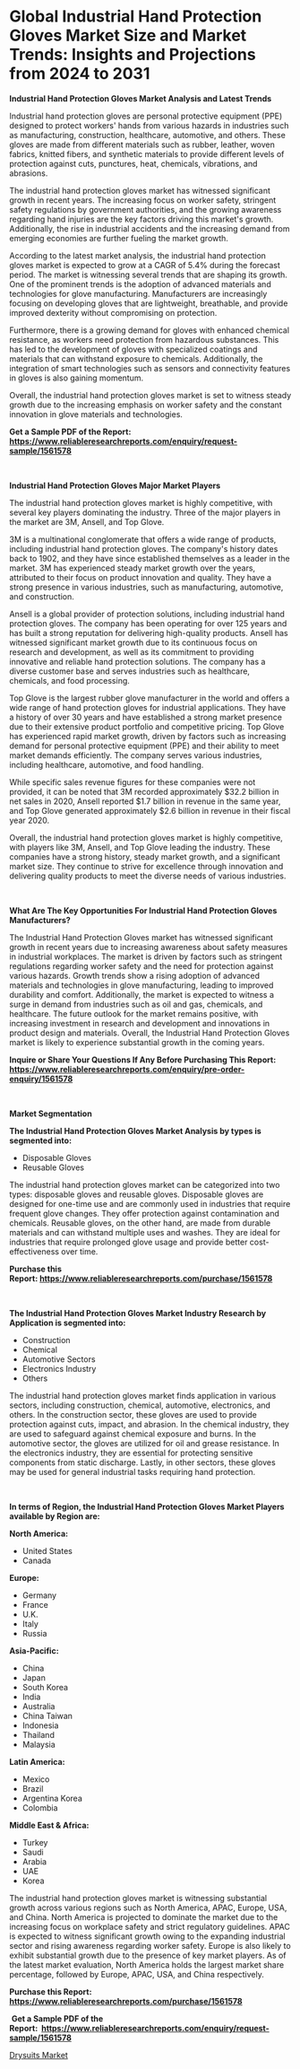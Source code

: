 <p><h1>Global Industrial Hand Protection Gloves Market Size and Market Trends: Insights and Projections from 2024 to 2031</h1></p><p><strong>Industrial Hand Protection Gloves Market Analysis and Latest Trends</strong></p>
<p><p>Industrial hand protection gloves are personal protective equipment (PPE) designed to protect workers' hands from various hazards in industries such as manufacturing, construction, healthcare, automotive, and others. These gloves are made from different materials such as rubber, leather, woven fabrics, knitted fibers, and synthetic materials to provide different levels of protection against cuts, punctures, heat, chemicals, vibrations, and abrasions.</p><p>The industrial hand protection gloves market has witnessed significant growth in recent years. The increasing focus on worker safety, stringent safety regulations by government authorities, and the growing awareness regarding hand injuries are the key factors driving this market's growth. Additionally, the rise in industrial accidents and the increasing demand from emerging economies are further fueling the market growth.</p><p>According to the latest market analysis, the industrial hand protection gloves market is expected to grow at a CAGR of 5.4% during the forecast period. The market is witnessing several trends that are shaping its growth. One of the prominent trends is the adoption of advanced materials and technologies for glove manufacturing. Manufacturers are increasingly focusing on developing gloves that are lightweight, breathable, and provide improved dexterity without compromising on protection.</p><p>Furthermore, there is a growing demand for gloves with enhanced chemical resistance, as workers need protection from hazardous substances. This has led to the development of gloves with specialized coatings and materials that can withstand exposure to chemicals. Additionally, the integration of smart technologies such as sensors and connectivity features in gloves is also gaining momentum.</p><p>Overall, the industrial hand protection gloves market is set to witness steady growth due to the increasing emphasis on worker safety and the constant innovation in glove materials and technologies.</p></p>
<p><strong>Get a Sample PDF of the Report:&nbsp; <a href="https://www.reliableresearchreports.com/enquiry/request-sample/1561578">https://www.reliableresearchreports.com/enquiry/request-sample/1561578</a></strong></p>
<p>&nbsp;</p>
<p><strong>Industrial Hand Protection Gloves Major Market Players</strong></p>
<p><p>The industrial hand protection gloves market is highly competitive, with several key players dominating the industry. Three of the major players in the market are 3M, Ansell, and Top Glove.</p><p>3M is a multinational conglomerate that offers a wide range of products, including industrial hand protection gloves. The company's history dates back to 1902, and they have since established themselves as a leader in the market. 3M has experienced steady market growth over the years, attributed to their focus on product innovation and quality. They have a strong presence in various industries, such as manufacturing, automotive, and construction.</p><p>Ansell is a global provider of protection solutions, including industrial hand protection gloves. The company has been operating for over 125 years and has built a strong reputation for delivering high-quality products. Ansell has witnessed significant market growth due to its continuous focus on research and development, as well as its commitment to providing innovative and reliable hand protection solutions. The company has a diverse customer base and serves industries such as healthcare, chemicals, and food processing.</p><p>Top Glove is the largest rubber glove manufacturer in the world and offers a wide range of hand protection gloves for industrial applications. They have a history of over 30 years and have established a strong market presence due to their extensive product portfolio and competitive pricing. Top Glove has experienced rapid market growth, driven by factors such as increasing demand for personal protective equipment (PPE) and their ability to meet market demands efficiently. The company serves various industries, including healthcare, automotive, and food handling.</p><p>While specific sales revenue figures for these companies were not provided, it can be noted that 3M recorded approximately $32.2 billion in net sales in 2020, Ansell reported $1.7 billion in revenue in the same year, and Top Glove generated approximately $2.6 billion in revenue in their fiscal year 2020.</p><p>Overall, the industrial hand protection gloves market is highly competitive, with players like 3M, Ansell, and Top Glove leading the industry. These companies have a strong history, steady market growth, and a significant market size. They continue to strive for excellence through innovation and delivering quality products to meet the diverse needs of various industries.</p></p>
<p>&nbsp;</p>
<p><strong>What Are The Key Opportunities For Industrial Hand Protection Gloves Manufacturers?</strong></p>
<p><p>The Industrial Hand Protection Gloves market has witnessed significant growth in recent years due to increasing awareness about safety measures in industrial workplaces. The market is driven by factors such as stringent regulations regarding worker safety and the need for protection against various hazards. Growth trends show a rising adoption of advanced materials and technologies in glove manufacturing, leading to improved durability and comfort. Additionally, the market is expected to witness a surge in demand from industries such as oil and gas, chemicals, and healthcare. The future outlook for the market remains positive, with increasing investment in research and development and innovations in product design and materials. Overall, the Industrial Hand Protection Gloves market is likely to experience substantial growth in the coming years.</p></p>
<p><strong>Inquire or Share Your Questions If Any Before Purchasing This Report: <a href="https://www.reliableresearchreports.com/enquiry/pre-order-enquiry/1561578">https://www.reliableresearchreports.com/enquiry/pre-order-enquiry/1561578</a></strong></p>
<p>&nbsp;</p>
<p><strong>Market Segmentation</strong></p>
<p><strong>The Industrial Hand Protection Gloves Market Analysis by types is segmented into:</strong></p>
<p><ul><li>Disposable Gloves</li><li>Reusable Gloves</li></ul></p>
<p><p>The industrial hand protection gloves market can be categorized into two types: disposable gloves and reusable gloves. Disposable gloves are designed for one-time use and are commonly used in industries that require frequent glove changes. They offer protection against contamination and chemicals. Reusable gloves, on the other hand, are made from durable materials and can withstand multiple uses and washes. They are ideal for industries that require prolonged glove usage and provide better cost-effectiveness over time.</p></p>
<p><strong>Purchase this Report:&nbsp;<a href="https://www.reliableresearchreports.com/purchase/1561578">https://www.reliableresearchreports.com/purchase/1561578</a></strong></p>
<p>&nbsp;</p>
<p><strong>The Industrial Hand Protection Gloves Market Industry Research by Application is segmented into:</strong></p>
<p><ul><li>Construction</li><li>Chemical</li><li>Automotive Sectors</li><li>Electronics Industry</li><li>Others</li></ul></p>
<p><p>The industrial hand protection gloves market finds application in various sectors, including construction, chemical, automotive, electronics, and others. In the construction sector, these gloves are used to provide protection against cuts, impact, and abrasion. In the chemical industry, they are used to safeguard against chemical exposure and burns. In the automotive sector, the gloves are utilized for oil and grease resistance. In the electronics industry, they are essential for protecting sensitive components from static discharge. Lastly, in other sectors, these gloves may be used for general industrial tasks requiring hand protection.</p></p>
<p>&nbsp;</p>
<p><strong>In terms of Region, the Industrial Hand Protection Gloves Market Players available by Region are:</strong></p>
<p>
    <p> <strong> North America: </strong>
        <ul>
            <li>United States</li>
            <li>Canada</li>
        </ul>
        </p> 
    <p> <strong> Europe: </strong>
        <ul>
            <li>Germany</li>
            <li>France</li>
            <li>U.K.</li>
            <li>Italy</li>
            <li>Russia</li>
        </ul>
        </p> 
    <p> <strong> Asia-Pacific: </strong>
        <ul>
            <li>China</li>
            <li>Japan</li>
            <li>South Korea</li>
            <li>India</li>
            <li>Australia</li>
            <li>China Taiwan</li>
            <li>Indonesia</li>
            <li>Thailand</li>
            <li>Malaysia</li>
        </ul>
        </p> 
    <p> <strong> Latin America: </strong>
        <ul>
            <li>Mexico</li>
            <li>Brazil</li>
            <li>Argentina Korea</li>
            <li>Colombia</li>
        </ul>
        </p> 
    <p> <strong> Middle East & Africa: </strong>
        <ul>
            <li>Turkey</li>
            <li>Saudi</li>
            <li>Arabia</li>
            <li>UAE</li>
            <li>Korea</li>
        </ul>
    </p>
    </p>
<p><p>The industrial hand protection gloves market is witnessing substantial growth across various regions such as North America, APAC, Europe, USA, and China. North America is projected to dominate the market due to the increasing focus on workplace safety and strict regulatory guidelines. APAC is expected to witness significant growth owing to the expanding industrial sector and rising awareness regarding worker safety. Europe is also likely to exhibit substantial growth due to the presence of key market players. As of the latest market evaluation, North America holds the largest market share percentage, followed by Europe, APAC, USA, and China respectively.</p></p>
<p><strong>Purchase this Report: <a href="https://www.reliableresearchreports.com/purchase/1561578">https://www.reliableresearchreports.com/purchase/1561578</a></strong></p>
<p>&nbsp;<strong>Get a Sample PDF of the Report:&nbsp;&nbsp;<a href="https://www.reliableresearchreports.com/enquiry/request-sample/1561578">https://www.reliableresearchreports.com/enquiry/request-sample/1561578</a></strong></p>
<p><strong></strong></p>
<p><p><a href="https://github.com/RoccoManning/Market-Research-Report-List-2/blob/main/drysuits-market.md">Drysuits Market</a></p></p>